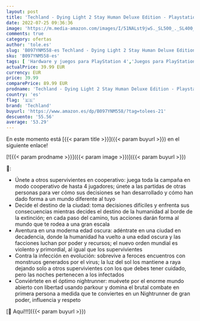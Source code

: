 ```yaml
---
layout: post
title: 'Techland - Dying Light 2 Stay Human Deluxe Edition - Playstation 4'
date: 2022-07-25 09:36:36
image: 'https://m.media-amazon.com/images/I/51NALst9jwS._SL500_._SL400_.jpg'
comments: true
category: ofertas
author: 'tole.es'
slug: 'B097YNM558-es Techland - Dying Light 2 Stay Human Deluxe Edition -...'
sku: 'B097YNM558-es'
tags: [ 'Hardware y juegos para PlayStation 4','Juegos para PlayStation 4','Videojuegos','playstation','techland','🇪🇸', ]
actualPrice: 39.99 EUR
currency: EUR
price: 39.99
comparePrice: 89.99 EUR
prodname: 'Techland - Dying Light 2 Stay Human Deluxe Edition - Playstation 4'
country: 'es'
flag: '🇪🇸'
brand: 'Techland'
buyurl: 'https://www.amazon.es/dp/B097YNM558/?tag=tolees-21'
descuento: '55.56'
average: '53.29'
---
```


En este momento está [{{< param title >}}]({{< param buyurl >}}) en el siguiente enlace!

[![{{< param prodname >}}]({{< param image >}})]({{< param buyurl >}})

🔎:

- Únete a otros supervivientes en cooperativo: juega toda la campaña en modo cooperativo de hasta 4 jugadores; únete a las partidas de otras personas para ver cómo sus decisiones se han desarrollado y cómo han dado forma a un mundo diferente al tuyo
- Decide el destino de la ciudad: toma decisiones difíciles y enfrenta sus consecuencias mientras decides el destino de la humanidad al borde de la extinción; en cada paso del camino, tus acciones darán forma al mundo que te rodea a una gran escala
- Aventura en una moderna edad oscura: adéntrate en una ciudad en decadencia, donde la humanidad ha vuelto a una edad oscura y las facciones luchan por poder y recursos; el nuevo orden mundial es violento y primordial, al igual que los supervivientes
- Contra la infección en evolución: sobrevive a feroces encuentros con monstruos generados por el virus; la luz del sol los mantiene a raya dejando solo a otros supervivientes con los que debes tener cuidado, pero las noches pertenecen a los infectados
- Conviértete en el óptimo nightrunner: muévete por el enorme mundo abierto con libertad usando parkour y domina el brutal combate en primera persona a medida que te conviertes en un Nightrunner de gran poder, influencia y respeto

[🛒 Aquí!!!]({{< param buyurl >}})
